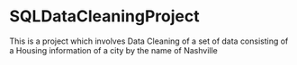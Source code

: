 # SQLDataCleaningProject
This is  a project which involves Data Cleaning of a set of data consisting of a Housing information of a city by the name of Nashville
